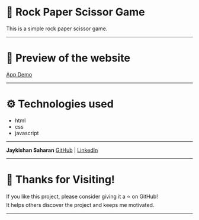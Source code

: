 # 📝 Rock Paper Scissor Game
This is a simple rock paper scissor game.

---
# 📸 Preview of the website
[App Demo](https://jaykishan1saharan.github.io/rps_game/)

---
# ⚙️ Technologies used
- html
- css
- javascript

---
**Jaykishan Saharan**
[GitHub](https://github.com/jaykishan1saharan) | [LinkedIn](www.linkedin.com/in/jaikishan-saharan-a67485327)

---
# 🙌 Thanks for Visiting!
If you like this project, please consider giving it a ⭐ on GitHub!  
It helps others discover the project and keeps me motivated.

---
